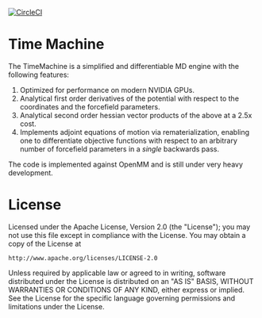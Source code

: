 [![CircleCI](https://circleci.com/gh/proteneer/timemachine.svg?style=svg&circle-token=d4635916d6394573ebda0aa17a63540bc8b449fc)](https://circleci.com/gh/proteneer/timemachine)

# Time Machine

The TimeMachine is a simplified and differentiable MD engine with the following features:

1. Optimized for performance on modern NVIDIA GPUs.
2. Analytical first order derivatives of the potential with respect to the coordinates and the forcefield parameters.
3. Analytical second order hessian vector products of the above at a 2.5x cost.
4. Implements adjoint equations of motion via rematerialization, enabling one to differentiate objective functions with respect to an arbitrary number of forcefield parameters in a *single* backwards pass.

The code is implemented against OpenMM and is still under very heavy development.

# License

Licensed under the Apache License, Version 2.0 (the "License");
you may not use this file except in compliance with the License.
You may obtain a copy of the License at

    http://www.apache.org/licenses/LICENSE-2.0

Unless required by applicable law or agreed to in writing, software
distributed under the License is distributed on an "AS IS" BASIS,
WITHOUT WARRANTIES OR CONDITIONS OF ANY KIND, either express or implied.
See the License for the specific language governing permissions and
limitations under the License.
